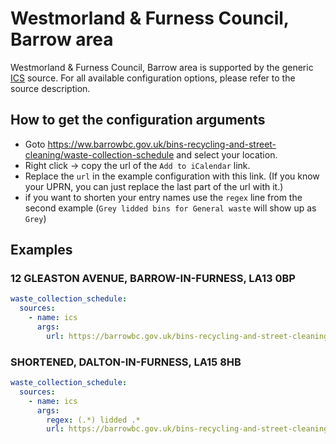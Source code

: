 # Westmorland & Furness Council, Barrow area

Westmorland & Furness Council, Barrow area is supported by the generic [ICS](/doc/source/ics.md) source. For all available configuration options, please refer to the source description.


## How to get the configuration arguments

- Goto <https://ww.barrowbc.gov.uk/bins-recycling-and-street-cleaning/waste-collection-schedule> and select your location.  
- Right click -> copy the url of the `Add to iCalendar` link.
- Replace the `url` in the example configuration with this link. (If you know your UPRN, you can just replace the last part of the url with it.)
- if you want to shorten your entry names use the `regex` line from the second example (`Grey lidded bins for General waste` will show up as `Grey`)

## Examples

### 12 GLEASTON AVENUE, BARROW-IN-FURNESS, LA13 0BP

```yaml
waste_collection_schedule:
  sources:
    - name: ics
      args:
        url: https://barrowbc.gov.uk/bins-recycling-and-street-cleaning/waste-collection-schedule/download/36022299
```
### SHORTENED, DALTON-IN-FURNESS, LA15 8HB

```yaml
waste_collection_schedule:
  sources:
    - name: ics
      args:
        regex: (.*) lidded .*
        url: https://barrowbc.gov.uk/bins-recycling-and-street-cleaning/waste-collection-schedule/download/36032299
```
